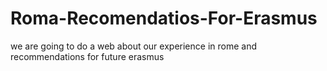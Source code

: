 # Roma-Recomendatios-For-Erasmus
we are going to do a web about our experience in rome and recommendations for future erasmus
